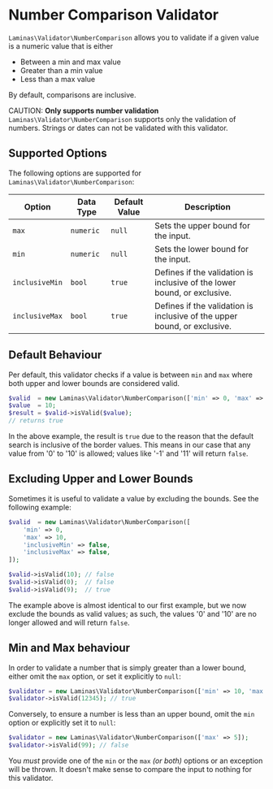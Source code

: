 # Number Comparison Validator

`Laminas\Validator\NumberComparison` allows you to validate if a given value is a numeric value that is either

- Between a min and max value
- Greater than a min value
- Less than a max value

By default, comparisons are inclusive. 

CAUTION: **Only supports number validation**
`Laminas\Validator\NumberComparison` supports only the validation of numbers. Strings or dates can not be validated with this validator.

## Supported Options

The following options are supported for `Laminas\Validator\NumberComparison`:

| Option         | Data Type | Default Value | Description                                                              |
|----------------|-----------|---------------|--------------------------------------------------------------------------|
| `max`          | `numeric` | `null`        | Sets the upper bound for the input.                                      |
| `min`          | `numeric` | `null`        | Sets the lower bound for the input.                                      |
| `inclusiveMin` | `bool`    | `true`        | Defines if the validation is inclusive of the lower bound, or exclusive. |
| `inclusiveMax` | `bool`    | `true`        | Defines if the validation is inclusive of the upper bound, or exclusive. |

## Default Behaviour

Per default, this validator checks if a value is between `min` and `max` where both upper and lower bounds are considered valid.

```php
$valid  = new Laminas\Validator\NumberComparison(['min' => 0, 'max' => 10]);
$value  = 10;
$result = $valid->isValid($value);
// returns true
```

In the above example, the result is `true` due to the reason that the default search is inclusive of the border values.
This means in our case that any value from '0' to '10' is allowed; values like '-1' and '11' will return `false`.

## Excluding Upper and Lower Bounds

Sometimes it is useful to validate a value by excluding the bounds. See the following example:

```php
$valid  = new Laminas\Validator\NumberComparison([
    'min' => 0,
    'max' => 10,
    'inclusiveMin' => false,
    'inclusiveMax' => false,
]);

$valid->isValid(10); // false
$valid->isValid(0);  // false
$valid->isValid(9);  // true
```

The example above is almost identical to our first example, but we now exclude the bounds as valid values; as such, the values '0' and '10' are no longer allowed and will return `false`.

## Min and Max behaviour

In order to validate a number that is simply greater than a lower bound, either omit the `max` option, or set it explicitly to `null`:

```php
$validator = new Laminas\Validator\NumberComparison(['min' => 10, 'max' => null]);
$validator->isValid(12345); // true
```

Conversely, to ensure a number is less than an upper bound, omit the `min` option or explicitly set it to `null`:

```php
$validator = new Laminas\Validator\NumberComparison(['max' => 5]);
$validator->isValid(99); // false
```

You *must* provide one of the `min` or the `max` _(or both)_ options or an exception will be thrown.
It doesn't make sense to compare the input to nothing for this validator.
